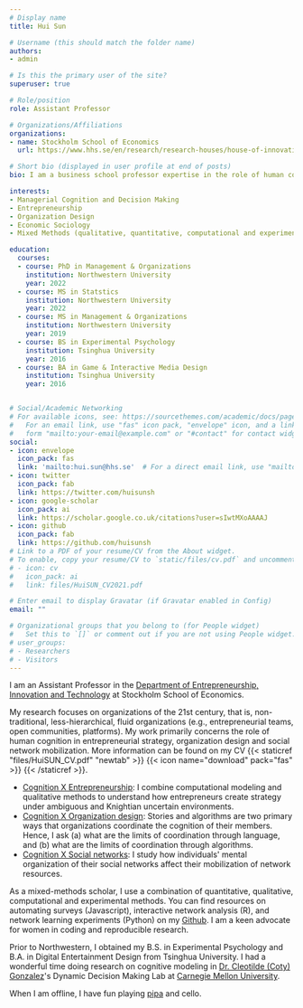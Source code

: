 ```yaml
---
# Display name
title: Hui Sun

# Username (this should match the folder name)
authors:
- admin

# Is this the primary user of the site?
superuser: true

# Role/position
role: Assistant Professor

# Organizations/Affiliations
organizations:
- name: Stockholm School of Economics
  url: https://www.hhs.se/en/research/research-houses/house-of-innovation/our-people/-/hui-sun/

# Short bio (displayed in user profile at end of posts)
bio: I am a business school professor expertise in the role of human cognition in entrepreneurship, organizational decision-making and social networks. I use a mix of qualitative, quantitative, experimental and computational methods.

interests:
- Managerial Cognition and Decision Making
- Entrepreneurship
- Organization Design
- Economic Sociology
- Mixed Methods (qualitative, quantitative, computational and experimental)

education:
  courses:
  - course: PhD in Management & Organizations
    institution: Northwestern University
    year: 2022
  - course: MS in Statstics
    institution: Northwestern University
    year: 2022
  - course: MS in Management & Organizations
    institution: Northwestern University
    year: 2019
  - course: BS in Experimental Psychology
    institution: Tsinghua University
    year: 2016
  - course: BA in Game & Interactive Media Design
    institution: Tsinghua University
    year: 2016


# Social/Academic Networking
# For available icons, see: https://sourcethemes.com/academic/docs/page-builder/#icons
#   For an email link, use "fas" icon pack, "envelope" icon, and a link in the
#   form "mailto:your-email@example.com" or "#contact" for contact widget.
social:
- icon: envelope
  icon_pack: fas
  link: 'mailto:hui.sun@hhs.se'  # For a direct email link, use "mailto:test@example.org".
- icon: twitter
  icon_pack: fab
  link: https://twitter.com/huisunsh
- icon: google-scholar
  icon_pack: ai
  link: https://scholar.google.co.uk/citations?user=sIwtMXoAAAAJ
- icon: github
  icon_pack: fab
  link: https://github.com/huisunsh
# Link to a PDF of your resume/CV from the About widget.
# To enable, copy your resume/CV to `static/files/cv.pdf` and uncomment the lines below.
# - icon: cv
#   icon_pack: ai
#   link: files/HuiSUN_CV2021.pdf

# Enter email to display Gravatar (if Gravatar enabled in Config)
email: ""

# Organizational groups that you belong to (for People widget)
#   Set this to `[]` or comment out if you are not using People widget.
# user_groups:
# - Researchers
# - Visitors
---
```


I am an Assistant Professor in the [Department of Entrepreneurship, Innovation and Technology](https://www.hhs.se/en/research/research-houses/house-of-innovation/) at Stockholm School of Economics. 

My research focuses on organizations of the 21st century, that is, non-traditional, less-hierarchical, fluid organizations (e.g., entrepreneurial teams, open communities, platforms). My work primarily concerns the role of human cognition in entrepreneurial strategy, organization design and social network mobilization. More information can be found on my CV {{< staticref "files/HuiSUN_CV.pdf" "newtab" >}} {{< icon name="download" pack="fas" >}} {{< /staticref >}}.

- <u>Cognition X Entrepreneurship</u>: I combine computational modeling and qualitative methods to understand how entrepreneurs create strategy under ambiguous and Knightian uncertain environments.
- <u>Cognition X Organization design</u>: Stories and algorithms are two primary ways that organizations coordinate the cognition of their members. Hence, I ask (a) what are the limits of coordination through language, and (b) what are the limits of coordination through algorithms.
- <u>Cognition X Social networks</u>: I study how individuals' mental organization of their social networks affect their mobilization of network resources.

As a mixed-methods scholar, I use a combination of quantitative, qualitative, computational and experimental methods. You can find resources on automating surveys (Javascript), interactive network analysis (R), and network learning experiments (Python) on my [Github](https://github.com/huisunsh). I am a keen advocate for women in coding and reproducible research.

Prior to Northwestern, I obtained my B.S. in Experimental Psychology and B.A. in Digital Entertainment Design from Tsinghua University. I had a wonderful time doing research on cognitive modeling in [Dr. Cleotilde (Coty) Gonzalez](https://www.cmu.edu/dietrich/sds/people/faculty/cleotilde-gonzalez.html)'s Dynamic Decision Making Lab at [Carnegie Mellon University](https://www.cmu.edu/).

When I am offline, I have fun playing [pipa](https://en.wikipedia.org/wiki/Pipa) and cello.
